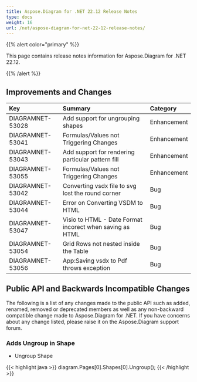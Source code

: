 ```yaml
---
title: Aspose.Diagram for .NET 22.12 Release Notes
type: docs
weight: 16
url: /net/aspose-diagram-for-net-22-12-release-notes/
---
```


{{% alert color="primary" %}} 

This page contains release notes information for Aspose.Diagram for .NET 22.12.

{{% /alert %}} 
## **Improvements and Changes**

|**Key**|**Summary**|**Category**|
| :- | :- | :- |
|DIAGRAMNET-53028|Add support for ungrouping shapes|Enhancement|
|DIAGRAMNET-53041|Formulas/Values not Triggering Changes|Enhancement|
|DIAGRAMNET-53043|Add support for rendering particular pattern fill|Enhancement|
|DIAGRAMNET-53055|Formulas/Values not Triggering Changes|Enhancement|
|DIAGRAMNET-53042|Converting vsdx file to svg lost the round corner|Bug|
|DIAGRAMNET-53044|Error on Converting VSDM to HTML|Bug|
|DIAGRAMNET-53047|Visio to HTML - Date Format incorect when saving as HTML|Bug|
|DIAGRAMNET-53054|Grid Rows not nested inside the Table|Bug|
|DIAGRAMNET-53056|App:Saving vsdx to Pdf throws exception|Bug|

## **Public API and Backwards Incompatible Changes**
The following is a list of any changes made to the public API such as added, renamed, removed or deprecated members as well as any non-backward compatible change made to Aspose.Diagram for .NET. If you have concerns about any change listed, please raise it on the Aspose.Diagram support forum.

### **Adds Ungroup in Shape**
-  Ungroup Shape

{{< highlight java >}}
 diagram.Pages[0].Shapes[0].Ungroup();
{{< /highlight >}}

